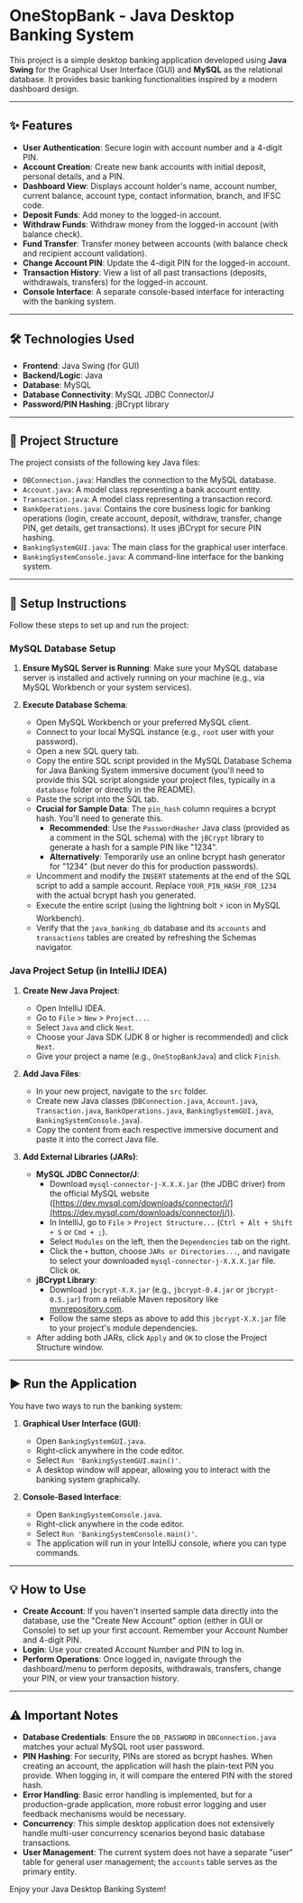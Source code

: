 # OneStopBank - Java Desktop Banking System

This project is a simple desktop banking application developed using **Java Swing** for the Graphical User Interface (GUI) and **MySQL** as the relational database. It provides basic banking functionalities inspired by a modern dashboard design.

---

## ✨ Features

* **User Authentication**: Secure login with account number and a 4-digit PIN.
* **Account Creation**: Create new bank accounts with initial deposit, personal details, and a PIN.
* **Dashboard View**: Displays account holder's name, account number, current balance, account type, contact information, branch, and IFSC code.
* **Deposit Funds**: Add money to the logged-in account.
* **Withdraw Funds**: Withdraw money from the logged-in account (with balance check).
* **Fund Transfer**: Transfer money between accounts (with balance check and recipient account validation).
* **Change Account PIN**: Update the 4-digit PIN for the logged-in account.
* **Transaction History**: View a list of all past transactions (deposits, withdrawals, transfers) for the logged-in account.
* **Console Interface**: A separate console-based interface for interacting with the banking system.

---

## 🛠️ Technologies Used

* **Frontend**: Java Swing (for GUI)
* **Backend/Logic**: Java
* **Database**: MySQL
* **Database Connectivity**: MySQL JDBC Connector/J
* **Password/PIN Hashing**: jBCrypt library

---

## 📂 Project Structure

The project consists of the following key Java files:

* `DBConnection.java`: Handles the connection to the MySQL database.
* `Account.java`: A model class representing a bank account entity.
* `Transaction.java`: A model class representing a transaction record.
* `BankOperations.java`: Contains the core business logic for banking operations (login, create account, deposit, withdraw, transfer, change PIN, get details, get transactions). It uses jBCrypt for secure PIN hashing.
* `BankingSystemGUI.java`: The main class for the graphical user interface.
* `BankingSystemConsole.java`: A command-line interface for the banking system.

---

## 🚀 Setup Instructions

Follow these steps to set up and run the project:

### MySQL Database Setup

1.  **Ensure MySQL Server is Running**: Make sure your MySQL database server is installed and actively running on your machine (e.g., via MySQL Workbench or your system services).

2.  **Execute Database Schema**:
    * Open MySQL Workbench or your preferred MySQL client.
    * Connect to your local MySQL instance (e.g., `root` user with your password).
    * Open a new SQL query tab.
    * Copy the entire SQL script provided in the MySQL Database Schema for Java Banking System immersive document (you'll need to provide this SQL script alongside your project files, typically in a `database` folder or directly in the README).
    * Paste the script into the SQL tab.
    * **Crucial for Sample Data**: The `pin_hash` column requires a bcrypt hash. You'll need to generate this.
        * **Recommended**: Use the `PasswordHasher` Java class (provided as a comment in the SQL schema) with the `jBCrypt` library to generate a hash for a sample PIN like "1234".
        * **Alternatively**: Temporarily use an online bcrypt hash generator for "1234" (but never do this for production passwords).
    * Uncomment and modify the `INSERT` statements at the end of the SQL script to add a sample account. Replace `YOUR_PIN_HASH_FOR_1234` with the actual bcrypt hash you generated.
    * Execute the entire script (using the lightning bolt ⚡ icon in MySQL Workbench).
    * Verify that the `java_banking_db` database and its `accounts` and `transactions` tables are created by refreshing the Schemas navigator.

### Java Project Setup (in IntelliJ IDEA)

1.  **Create New Java Project**:
    * Open IntelliJ IDEA.
    * Go to `File` > `New` > `Project...`.
    * Select `Java` and click `Next`.
    * Choose your Java SDK (JDK 8 or higher is recommended) and click `Next`.
    * Give your project a name (e.g., `OneStopBankJava`) and click `Finish`.

2.  **Add Java Files**:
    * In your new project, navigate to the `src` folder.
    * Create new Java classes (`DBConnection.java`, `Account.java`, `Transaction.java`, `BankOperations.java`, `BankingSystemGUI.java`, `BankingSystemConsole.java`).
    * Copy the content from each respective immersive document and paste it into the correct Java file.

3.  **Add External Libraries (JARs)**:
    * **MySQL JDBC Connector/J**:
        * Download `mysql-connector-j-X.X.X.jar` (the JDBC driver) from the official MySQL website ([https://dev.mysql.com/downloads/connector/j/](https://dev.mysql.com/downloads/connector/j/)).
        * In IntelliJ, go to `File` > `Project Structure...` (`Ctrl + Alt + Shift + S` or `Cmd + ;`).
        * Select `Modules` on the left, then the `Dependencies` tab on the right.
        * Click the `+` button, choose `JARs or Directories...`, and navigate to select your downloaded `mysql-connector-j-X.X.X.jar` file. Click `OK`.
    * **jBCrypt Library**:
        * Download `jbcrypt-X.X.jar` (e.g., `jbcrypt-0.4.jar` or `jbcrypt-0.5.jar`) from a reliable Maven repository like [mvnrepository.com](https://mvnrepository.com/search?q=jbcrypt).
        * Follow the same steps as above to add this `jbcrypt-X.X.jar` file to your project's module dependencies.
    * After adding both JARs, click `Apply` and `OK` to close the Project Structure window.

---

## ▶️ Run the Application

You have two ways to run the banking system:

1.  **Graphical User Interface (GUI)**:
    * Open `BankingSystemGUI.java`.
    * Right-click anywhere in the code editor.
    * Select `Run 'BankingSystemGUI.main()'`.
    * A desktop window will appear, allowing you to interact with the banking system graphically.

2.  **Console-Based Interface**:
    * Open `BankingSystemConsole.java`.
    * Right-click anywhere in the code editor.
    * Select `Run 'BankingSystemConsole.main()'`.
    * The application will run in your IntelliJ console, where you can type commands.

---

## 💡 How to Use

* **Create Account**: If you haven't inserted sample data directly into the database, use the "Create New Account" option (either in GUI or Console) to set up your first account. Remember your Account Number and 4-digit PIN.
* **Login**: Use your created Account Number and PIN to log in.
* **Perform Operations**: Once logged in, navigate through the dashboard/menu to perform deposits, withdrawals, transfers, change your PIN, or view your transaction history.

---

## ⚠️ Important Notes

* **Database Credentials**: Ensure the `DB_PASSWORD` in `DBConnection.java` matches your actual MySQL root user password.
* **PIN Hashing**: For security, PINs are stored as bcrypt hashes. When creating an account, the application will hash the plain-text PIN you provide. When logging in, it will compare the entered PIN with the stored hash.
* **Error Handling**: Basic error handling is implemented, but for a production-grade application, more robust error logging and user feedback mechanisms would be necessary.
* **Concurrency**: This simple desktop application does not extensively handle multi-user concurrency scenarios beyond basic database transactions.
* **User Management**: The current system does not have a separate "user" table for general user management; the `accounts` table serves as the primary entity.

Enjoy your Java Desktop Banking System!
